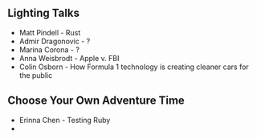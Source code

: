 ## Lighting Talks

* Matt Pindell - Rust
* Admir Dragonovic - ?
* Marina Corona - ? 
* Anna Weisbrodt - Apple v. FBI
* Colin Osborn - How Formula 1 technology is creating cleaner cars for the public


## Choose Your Own Adventure Time

* Erinna Chen - Testing Ruby
* 

